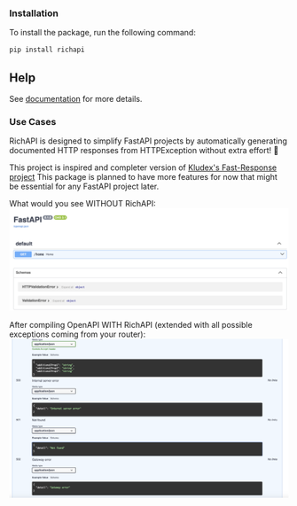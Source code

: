 ### Installation

To install the package, run the following command:

```bash
pip install richapi
```

## Help

See [documentation](https://manimozaffar.github.io/richapi/latest/) for more details.

### Use Cases

RichAPI is designed to simplify FastAPI projects by automatically generating documented HTTP responses from HTTPException without extra effort! 🎉

This project is inspired and completer version of [Kludex's Fast-Response project](https://github.com/Kludex/fastapi-responses)
This package is planned to have more features for now that might be essential for any FastAPI project later.

What would you see WITHOUT RichAPI:
![Screenshot](docs/images/without-richapi.png)

After compiling OpenAPI WITH RichAPI (extended with all possible exceptions coming from your router):
![Screenshot](docs/images/with-richapi.png)
